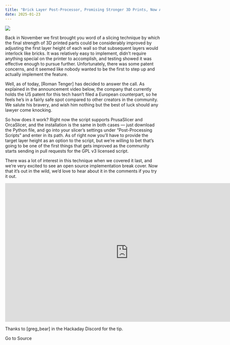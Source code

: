 ```yaml
---
title: "Brick Layer Post-Processor, Promising Stronger 3D Prints, Now Available"
date: 2025-01-23
---
```


![](https://hackaday.com/wp-content/uploads/2025/01/brickslice_feat.jpg?w=800)

Back in November we first brought you word of a slicing technique by which the final strength of 3D printed parts could be considerably improved by adjusting the first layer height of each wall so that subsequent layers would interlock like bricks. It was relatively easy to implement, didn’t require anything special on the printer to accomplish, and testing showed it was effective enough to pursue further. Unfortunately, there was some patent concerns, and it seemed like nobody wanted to be the first to step up and actually implement the feature.

Well, as of today, \[Roman Tenger\] has decided to answer the call. As explained in the announcement video below, the company that currently holds the US patent for this tech hasn’t filed a European counterpart, so he feels he’s in a fairly safe spot compared to other creators in the community. We salute his bravery, and wish him nothing but the best of luck should any lawyer come knocking.

So how does it work? Right now the script supports PrusaSlicer and OrcaSlicer, and the installation is the same in both cases — just download the Python file, and go into your slicer’s settings under “Post-Processing Scripts” and enter in its path. As of right now you’ll have to provide the target layer height as an option to the script, but we’re willing to bet that’s going to be one of the first things that gets improved as the community starts sending in pull requests for the GPL v3 licensed script.

There was a lot of interest in this technique when we covered it last, and we’re very excited to see an open source implementation break cover. Now that it’s out in the wild, we’d love to hear about it in the comments if you try it out.

<iframe loading="lazy" title="Bricklayers for Stronger 3D-Prints now Opensource!" width="800" height="450" src="https://www.youtube.com/embed/EqRdQOoK5hc?feature=oembed" frameborder="0" allow="accelerometer; autoplay; clipboard-write; encrypted-media; gyroscope; picture-in-picture; web-share" referrerpolicy="strict-origin-when-cross-origin" allowfullscreen></iframe>

Thanks to \[greg\_bear\] in the Hackaday Discord for the tip.

Go to Source

